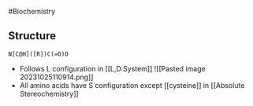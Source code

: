 #Biochemistry 
## Structure
```smiles
N[C@H]([R])C(=O)O
```
* Follows L configuration in [[L,D System]]
![[Pasted image 20231025110914.png]]
* All amino acids have S configuration except [[cysteine]] in [[Absolute Stereochemistry]]